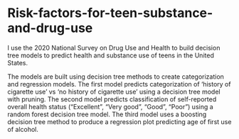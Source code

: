 # Risk-factors-for-teen-substance-and-drug-use
I use the 2020 National Survey on Drug Use and Health to build decision tree models to predict health and substance use of teens in the United States.

The models are built using decision tree methods to create categorization and regression models. The first model predicts categorization of ‘history of cigarette use’ vs ‘no history of cigarette use’ using a decision tree model with pruning. The second model predicts classification of self-reported overall health status (“Excellent”, “Very good”, “Good”, “Poor”) using a random forest decision tree model. The third model uses a boosting decision tree method to produce a regression plot predicting age of first use of alcohol. 

